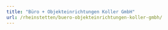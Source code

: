 ```yaml
---
title: "Büro + Objekteinrichtungen Koller GmbH"
url: /rheinstetten/buero-objekteinrichtungen-koller-gmbh/
---
```

